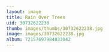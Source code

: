 ```yaml
---
layout: image
title: Rain Over Trees
uid: 30732622238
thumb: images/thumbs/30732622238.jpg
image: images/30732622238.jpg
album: 72157697984833042
---
```


